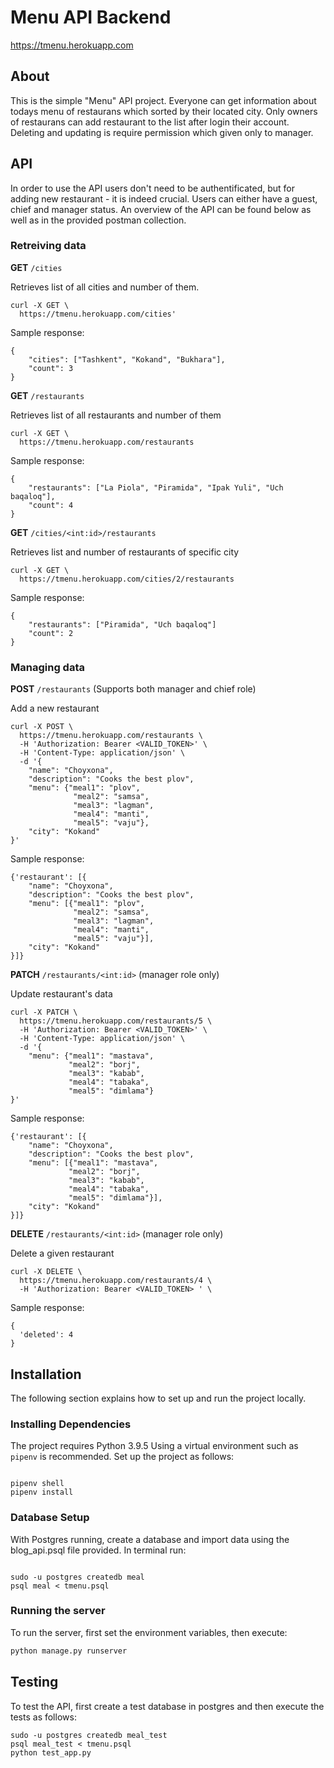 # Menu API Backend

https://tmenu.herokuapp.com

## About

This is the simple "Menu" API project. Everyone can get information about todays menu of restaurans which sorted by their located city. Only owners of restaurans can add restaurant to the list after login their account. Deleting and updating is require permission which given only to manager.

## API

In order to use the API users don't need to be authentificated, but for adding new restaurant - it is indeed crucial. Users can either have a guest, chief and manager status. An overview of the API can be found below as well as in the provided postman collection.

### Retreiving data

**GET** `/cities`

Retrieves list of all cities and number of them.

```
curl -X GET \
  https://tmenu.herokuapp.com/cities'
```

Sample response:
```
{
    "cities": ["Tashkent", "Kokand", "Bukhara"],
    "count": 3
}
```

**GET** `/restaurants`

Retrieves list of all restaurants and number of them

```
curl -X GET \
  https://tmenu.herokuapp.com/restaurants
```

Sample response:
```
{
    "restaurants": ["La Piola", "Piramida", "Ipak Yuli", "Uch baqaloq"],
    "count": 4
}
```

**GET** `/cities/<int:id>/restaurants`

Retrieves list and number of restaurants of specific city

```
curl -X GET \
  https://tmenu.herokuapp.com/cities/2/restaurants
```

Sample response:
```
{
    "restaurants": ["Piramida", "Uch baqaloq"]
    "count": 2
}
```

### Managing data

**POST** `/restaurants` (Supports both manager and chief role)

Add a new restaurant

```
curl -X POST \
  https://tmenu.herokuapp.com/restaurants \
  -H 'Authorization: Bearer <VALID_TOKEN>' \
  -H 'Content-Type: application/json' \
  -d '{
    "name": "Choyxona",
    "description": "Cooks the best plov",
    "menu": {"meal1": "plov",
              "meal2": "samsa",
              "meal3": "lagman",
              "meal4": "manti",
              "meal5": "vaju"},
    "city": "Kokand"
}'
```
Sample response:
```
{'restaurant': [{
    "name": "Choyxona",
    "description": "Cooks the best plov",
    "menu": [{"meal1": "plov",
              "meal2": "samsa",
              "meal3": "lagman",
              "meal4": "manti",
              "meal5": "vaju"}],
    "city": "Kokand"
}]}
```

**PATCH** `/restaurants/<int:id>` (manager role only)

Update restaurant's data

```
curl -X PATCH \
  https://tmenu.herokuapp.com/restaurants/5 \
  -H 'Authorization: Bearer <VALID_TOKEN>' \
  -H 'Content-Type: application/json' \
  -d '{
    "menu": {"meal1": "mastava",
             "meal2": "borj",
             "meal3": "kabab",
             "meal4": "tabaka",
             "meal5": "dimlama"}
}'
```
Sample response:
```
{'restaurant': [{
    "name": "Choyxona",
    "description": "Cooks the best plov",
    "menu": [{"meal1": "mastava",
             "meal2": "borj",
             "meal3": "kabab",
             "meal4": "tabaka",
             "meal5": "dimlama"}],
    "city": "Kokand"
}]}
```


**DELETE** `/restaurants/<int:id>` (manager role only)

Delete a given restaurant

```
curl -X DELETE \
  https://tmenu.herokuapp.com/restaurants/4 \
  -H 'Authorization: Bearer <VALID_TOKEN> ' \

```
Sample response:
```
{
  'deleted': 4
}
```

## Installation

The following section explains how to set up and run the project locally.

### Installing Dependencies

The project requires Python 3.9.5 Using a virtual environment such as `pipenv` is recommended. Set up the project as follows:

```

pipenv shell
pipenv install

```
### Database Setup


With Postgres running, create a database and import data using the blog_api.psql file provided. In terminal run:
```

sudo -u postgres createdb meal
psql meal < tmenu.psql
```

### Running the server

To run the server, first set the environment variables, then execute:

```bash
python manage.py runserver
```

## Testing

To test the API, first create a test database in postgres and then execute the tests as follows:

```
sudo -u postgres createdb meal_test
psql meal_test < tmenu.psql
python test_app.py
```
